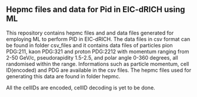 ## Hepmc files and data for Pid in EIC-dRICH using ML
This repository contains hepmc files and and data files generated for employing ML to perform PID in EIC-dRICH. The data files in csv format can be found in folder csv_files and it contains data files of particles pion PDG:211, kaon PDG:321 and proton PDG:2212 with momentum ranging from 2-50 GeV/c, pseudorapidity 1.5-2.5, and polar angle 0-360 degrees, all randomised within the range. Informations such as particle momentum, cell ID(encoded) and PDG are available in the csv files. The hepmc files used for generating this data are found in folder hepmc.

All the cellIDs are encoded, cellID decoding is yet to be done.  